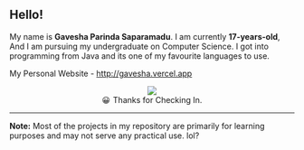 ## Hello!

My name is **Gavesha Parinda Saparamadu**. I am currently **17-years-old**, And I am pursuing my undergraduate on Computer Science. I got into programming from Java and its one of my favourite languages to use.

My Personal Website - http://gavesha.vercel.app
 
<center>
  <img src="https://github.com/gaveshaaa/gaveshaaa/blob/dd2415e9e9daf92fe8d312f6cbac5f733b290f38/github-header-image%20(1).png">
</center>

<div style="display: flex; justify-content: center; gap: 5px; ">
<span>😀</span>
<span><bold>Thanks for Checking In.</bold></span>
</div>

---

**Note:** Most of the projects in my repository are primarily for learning purposes and may not serve any practical use. lol?




